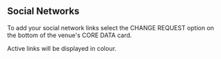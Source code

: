 ## Social Networks

To add your social network links select the CHANGE REQUEST option on the bottom of the venue's CORE DATA card.  

Active links will be displayed in colour.

 

  
  


